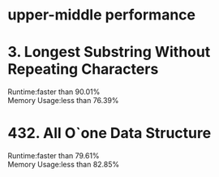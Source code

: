 # upper-middle performance
# 3. Longest Substring Without Repeating Characters
Runtime:faster than 90.01%  
Memory Usage:less than 76.39%
# 432. All O`one Data Structure
Runtime:faster than 79.61%  
Memory Usage:less than 82.85%
